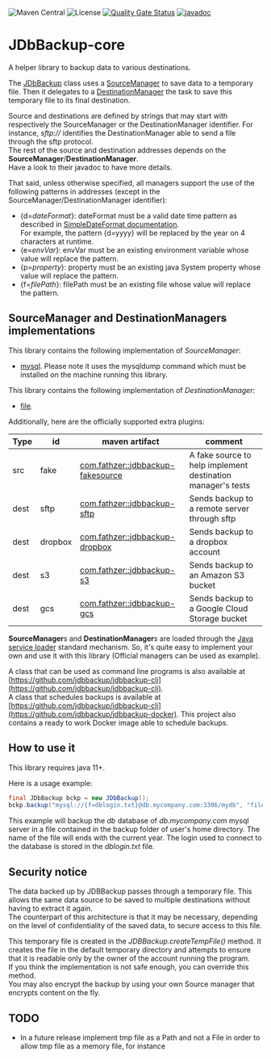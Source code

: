 ![Maven Central](https://img.shields.io/maven-central/v/com.fathzer/jdbbackup-core)
![License](https://img.shields.io/badge/license-Apache%202.0-brightgreen.svg)
[![Quality Gate Status](https://sonarcloud.io/api/project_badges/measure?project=jdbbackup_jdbbackup-core&metric=alert_status)](https://sonarcloud.io/summary/new_code?id=jdbbackup_jdbbackup-core)
[![javadoc](https://javadoc.io/badge2/com.fathzer/jdbbackup-core/javadoc.svg)](https://javadoc.io/doc/com.fathzer/jdbbackup-core)

# JDbBackup-core
A helper library to backup data to various destinations.

The [JDbBackup](https://javadoc.io/doc/com.fathzer/jdbbackup/com/fathzer/jdbbackup/JDbBackup.html) class uses a [SourceManager](https://javadoc.io/doc/com.fathzer/jdbbackup/com/fathzer/jdbbackup/SourceManager.html) to save data to a temporary file. Then it delegates to a [DestinationManager](https://javadoc.io/doc/com.fathzer/jdbbackup/com/fathzer/jdbbackup/DestinationManager.html) the task to save this temporary file to its final destination.

Source and destinations are defined by strings that may start with respectively the SourceManager or the DestinationManager identifier. For instance, *sftp://* identifies the DestinationManager able to send a file through the sftp protocol.  
The rest of the source and destination addresses depends on the **SourceManager**/**DestinationManager**.  
Have a look to their javadoc to have more details.

That said, unless otherwise specified, all managers support the use of the following patterns in addresses (except in the SourceManager/DestinationManager identifier):  
- {d=*dateFormat*}: dateFormat must be a valid date time pattern as described in [SimpleDateFormat documentation](https://docs.oracle.com/en/java/javase/11/docs/api/java.base/java/text/SimpleDateFormat.html).  
For example, the pattern {d=yyyy} will be replaced by the year on 4 characters at runtime.
- {e=*envVar*}: envVar must be an existing environment variable whose value will replace the pattern.
- {p=*property*}: property must be an existing java System property whose value will replace the pattern.
- {f=*filePath*}: filePath must be an existing file whose value will replace the pattern.

## SourceManager and DestinationManagers implementations

This library contains the following implementation of *SourceManager*:  
* [mysql](https://javadoc.io/doc/com.fathzer/jdbbackup/com/fathzer/jdbbackup/sources/MySQLDumper.html). Please note it uses the mysqldump command which must be installed on the machine running this library.

This library contains the following implementation of *DestinationManager*:  
* [file](https://javadoc.io/doc/com.fathzer/jdbbackup/com/fathzer/jdbbackup/managers/local/FileManager.html).

Additionally, here are the officially supported extra plugins:

| Type | id | maven artifact | comment |
| --- | --- | --- | --- |
| src | fake | [com.fathzer::jdbbackup-fakesource](https://github.com/jdbbackup/jdbbackup-fakesource) | A fake source to help implement destination manager's tests |
| dest | sftp | [com.fathzer::jdbbackup-sftp](https://github.com/jdbbackup/jdbbackup-sftp) | Sends backup to a remote server through sftp |
| dest | dropbox | [com.fathzer::jdbbackup-dropbox](https://github.com/jdbbackup/jdbbackup-dropbox) |Sends backup to a dropbox account |
| dest | s3 | [com.fathzer::jdbbackup-s3](https://github.com/jdbbackup/jdbbackup-s3) | Sends backup to an Amazon S3 bucket |
| dest | gcs | [com.fathzer::jdbbackup-gcs](https://github.com/jdbbackup/jdbbackup-gcs) | Sends backup to a Google Cloud Storage bucket |


**SourceManager**s and **DestinationManager**s are loaded through the [Java service loader](https://docs.oracle.com/en/java/javase/11/docs/api/java.base/java/util/ServiceLoader.html) standard mechanism. So, it's quite easy to implement your own and use it with this library (Official managers can be used as example).

A class that can be used as command line programs is also available at [https://github.com/jdbbackup/jdbbackup-cli](https://github.com/jdbbackup/jdbbackup-cli).  
A class that schedules backups is available at [https://github.com/jdbbackup/jdbbackup-cli](https://github.com/jdbbackup/jdbbackup-docker). This project also contains a ready to work Docker image able to schedule backups.

## How to use it
This library requires java 11+.

Here is a usage example:  
```java
final JDbBackup bckp = new JDbBackup();
bckp.backup("mysql://{f=dblogin.txt}@db.mycompany.com:3306/mydb", "file://{e=HOME}/backup/db-{d=yyyy}")
```

This example will backup the *db* database of *db.mycompany.com* mysql server in a file contained in the backup folder of user's home directory. The name of the file will ends with the current year. The login used to connect to the database is stored in the *dblogin.txt* file.

## Security notice
The data backed up by JDBBackup passes through a temporary file. This allows the same data source to be saved to multiple destinations without having to extract it again.  
The counterpart of this architecture is that it may be necessary, depending on the level of confidentiality of the saved data, to secure access to this file.

This temporary file is created in the *JDBBackup.createTempFile()* method. It creates the file in the default temporary directory and attempts to ensure that it is readable only by the owner of the account running the program.  
If you think the implementation is not safe enough, you can override this method.  
You may also encrypt the backup by using your own Source manager that encrypts content on the fly.

## TODO
- In a future release implement tmp file as a Path and not a File in order to allow tmp file as a memory file, for instance